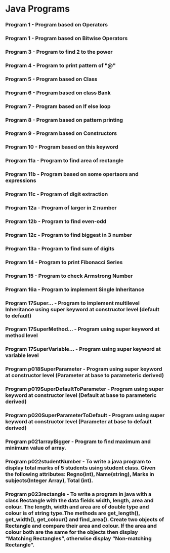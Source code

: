 # Java Programs

### Program 1 - Program based on Operators

### Program 1 - Program based on Bitwise Operators

### Program 3 - Program to find 2 to the power

### Program 4 - Program to print pattern of "@"

### Program 5 - Program based on Class

### Program 6 - Program based on class Bank

### Program 7 - Program based on If else loop

### Program 8 - Program based on pattern printing

### Program 9 - Program based on Constructors

### Program 10 - Program based on this keyword

### Program 11a - Program to find area of rectangle

### Program 11b - Program based on some opertaors and expressions

### Program 11c - Program of digit extraction

### Program 12a - Program of larger in 2 number

### Program 12b - Program to find even-odd

### Program 12c - Program to find biggest in 3 number

### Program 13a - Program to find sum of digits

### Program 14 - Program to print Fibonacci Series

### Program 15 - Program to check Armstrong Number

### Program 16a - Program to implement Single Inheritance

### Program 17Super... - Program to implement multilevel Inheritance using super keyword at constructor level (default to default)

### Program 17SuperMethod... - Program using super keyword at method level

### Program 17SuperVariable... - Program using super keyword at variable level

### Program p018SuperParameter - Program using super keyword at constructor level (Parameter at base to parameteric derived)

### Program p019SuperDefaultToParameter - Program using super keyword at constructor level (Default at base to parameteric derived)

### Program p020SuperParameterToDefault - Program using super keyword at constructor level (Parameter at base to default derived)

### Program p021arrayBigger - Program to find maximum and minimum value of array.

### Program p022studentNumber - To write a java program to display total marks of 5 students using student class. Given the following attributes: Regno(int), Name(string), Marks in subjects(Integer Array), Total (int).

### Program p023rectangle - To write a program in java with a class Rectangle with the data fields width, length, area and colour. The length, width and area are of double type and colour is of string type.The methods are get_length(), get_width(), get_colour() and find_area(). Create two objects of Rectangle and compare their area and colour. If the area and colour both are the same for the objects then display “Matching Rectangles”, otherwise display “Non-matching Rectangle”.
